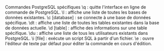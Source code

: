 Commandes PostgreSQL spécifiques
\q : quitte l'interface en ligne de commande de PostgreSQL.
\l : affiche une liste de toutes les bases de données existantes.
\c [database] : se connecte à une base de données spécifique.
\dt : affiche une liste de toutes les tables existantes dans la base de données actuelle.
\d [table] : affiche des informations sur une table spécifique.
\du : affiche une liste de tous les utilisateurs existants dans PostgreSQL.
\i [file] : exécute un script SQL à partir d'un fichier.
\e : ouvre l'éditeur de texte par défaut pour éditer la commande en cours d'édition.
